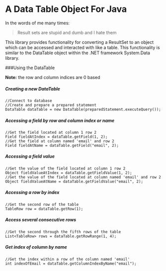 # A Data Table Object For Java

In the words of me many times:
>Result sets are stupid and dumb and I hate them

This library provides functionality for converting a ResultSet to an object which can be accessed and interacted with like a table. This functionality is similar to the DataTable object within the .NET framework System.Data library.

###Using the DataTable

**Note:** the row and column indices are 0 based

##### Creating a new DataTable 
```
//Connect to database
//Create and prepare a prepared statement
DataTable dataTable = new DataTable(preparedStatement.executeQuery());
```

##### Accessing a field by row and column index or name
```
//Get the field located at column 1 row 2 
Field fieldAtIndex = dataTable.getField(1, 2);
//Get the field at column named 'email' and row 2
Field fieldAtName = dataTable.getField("email", 2);
```

##### Accessing a field value
```
//Get the value of the field located at column 1 row 2
Object fieldValueAtIndex = dataTable.getFieldValue(1, 2);
//Get the value of the field located at column named 'email' and row 2
Object fieldValueAtName = dataTable.getFieldValue("email", 2);
```

##### Accessing a row by index
```
//Get the second row of the table
TableRow row = dataTable.getRow(1);
```

##### Access several consecutive rows
```
//Get the second through the fifth rows of the table
List<TableRow> rows = dataTable.getRowRange(1, 4);
```

##### Get index of column by name
```
//Get the index within a row of the column named 'email'
int indexOfEmail = dataTable.getColumnIndexByName("email");
```